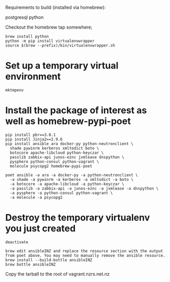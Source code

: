 Requirements to build (installed via homebrew):

postgresql
python


Checkout the homebrew tap somewhere;

```
brew install python
python -m pip install virtualenvwrapper
source $(brew --prefix)/bin/virtualenvwrapper.sh
```

# Set up a temporary virtual environment
```
mktmpenv
```

# Install the package of interest as well as homebrew-pypi-poet
```
pip install pbr==3.0.1
pip install Jinja2==2.9.6
pip install ansible ara docker-py python-neutronclient \
  shade pywinrm kerberos xmltodict boto \
  botocore apache-libcloud python-keyczar \
  passlib zabbix-api junos-eznc jxmlease dnspython \
  pysphere python-consul python-vagrant \
  molecule psycopg2 homebrew-pypi-poet
```

```
poet ansible -a ara -a docker-py -a python-neutronclient \
  -a shade -a pywinrm -a kerberos -a xmltodict -a boto \
  -a botocore -a apache-libcloud -a python-keyczar \
  -a passlib -a zabbix-api -a junos-eznc -a jxmlease -a dnspython \
  -a pysphere -a python-consul python-vagrant \
  -a molecule -a psycopg2
```



# Destroy the temporary virtualenv you just created
```
deactivate
```

```
brew edit ansibleINZ and replace the resource section with the output from poet above. You may need to manually remove the ansible resource.
brew install --build-bottle ansibleINZ
brew bottle ansibleINZ
```

Copy the tarball to the root of vagrant.nzrs.net.nz
